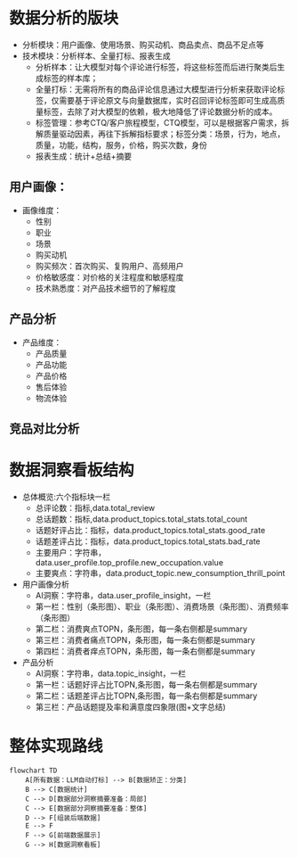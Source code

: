 # 数据分析的版块
- 分析模块：用户画像、使用场景、购买动机、商品卖点、商品不足点等
- 技术模块：分析样本、全量打标、报表生成
    - 分析样本：让大模型对每个评论进行标签，将这些标签而后进行聚类后生成标签的样本库；
    - 全量打标：无需将所有的商品评论信息通过大模型进行分析来获取评论标签，仅需要基于评论原文与向量数据库，实时召回评论标签即可生成高质量标签，去除了对大模型的依赖，极大地降低了评论数据分析的成本。
    - 标签管理：参考CTQ/客户旅程模型，CTQ模型，可以是根据客户需求，拆解质量驱动因素，再往下拆解指标要求；标签分类：场景，行为，地点，质量，功能，结构，服务，价格，购买次数，身份
    - 报表生成：统计+总结+摘要

## 用户画像：
- 画像维度：
    - 性别
    - 职业
    - 场景
    - 购买动机
    - 购买频次：首次购买、复购用户、高频用户
    - 价格敏感度：对价格的关注程度和敏感程度
    - 技术熟悉度：对产品技术细节的了解程度
## 产品分析
- 产品维度：
    - 产品质量
    - 产品功能
    - 产品价格
    - 售后体验
    - 物流体验
## 竞品对比分析

# 数据洞察看板结构
- 总体概览:六个指标块一栏
    - 总评论数：指标,data.total_review
    - 总话题数：指标,data.product_topics.total_stats.total_count
    - 话题好评占比：指标，data.product_topics.total_stats.good_rate
    - 话题差评占比：指标，data.product_topics.total_stats.bad_rate
    - 主要用户：字符串，data.user_profile.top_profile.new_occupation.value
    - 主要爽点：字符串，data.product_topic.new_consumption_thrill_point
- 用户画像分析
    - AI洞察：字符串，data.user_profile_insight，一栏
    - 第一栏：性别（条形图）、职业（条形图）、消费场景（条形图）、消费频率（条形图）
    - 第二栏：消费爽点TOPN，条形图，每一条右侧都是summary
    - 第三栏：消费者痛点TOPN，条形图，每一条右侧都是summary
    - 第四栏：消费者痒点TOPN，条形图，每一条右侧都是summary
- 产品分析
    - AI洞察：字符串，data.topic_insight，一栏
    - 第一栏：话题好评占比TOPN,条形图，每一条右侧都是summary
    - 第二栏：话题差评占比TOPN,条形图，每一条右侧都是summary
    - 第三栏：产品话题提及率和满意度四象限(图+文字总结) 
    

# 整体实现路线
```mermaid
flowchart TD
    A[所有数据：LLM自动打标] --> B[数据矫正：分类]
    B --> C[数据统计]
    C --> D[数据部分洞察摘要准备：局部]
    C --> E[数据部分洞察摘要准备：整体]
    D --> F[组装后端数据]
    E --> F
    F --> G[前端数据展示]
    G --> H[数据洞察看板]
```
